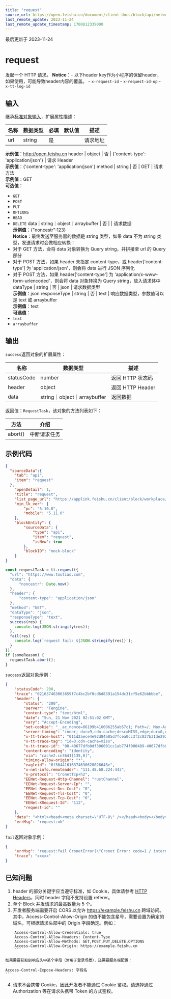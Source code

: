 ```yaml
---
title: "request"
source_url: https://open.feishu.cn/document/client-docs/block/api/network/request
last_remote_update: 2023-11-24
last_remote_update_timestamp: 1700812339000
---
```

最后更新于 2023-11-24

# request

发起一个 HTTP 请求。
**Notice**：- 以下header key作为小程序的保留header，如果使用，可能导致header内容的覆盖。
	- `x-request-id`
	- `x-request-id-op`
	- `x-tt-log-id`

## 输入

继承[标准对象输入](https://open.feishu.cn/document/uYjL24iN/ukzNy4SO3IjL5cjM)，扩展属性描述：

名称 | 数据类型 | 必填 | 默认值 | 描述
--- | --- | --- | --- | ---
url | string | 是 |  | 请求地址  
**示例值**：http://open.feishu.cn
header | object | 否 | {'content-type': 'application/json'} | 请求 Header  
**示例值**：{'content-type': 'application/json'}
method | string | 否 | GET | 请求方法  
**示例值**：GET  
**可选值**：  
- `GET`  
- `POST`  
- `PUT`  
- `OPTIONS`  
- `HEAD`  
- `DELETE`
data | string｜object｜arraybuffer | 否 |  | 请求数据  
**示例值**：{"noncestr":123}  
**Notice**：最终发送至服务器的数据是 string 类型，如果 data 不为 string 类型，发送请求时会做相应转换：  
- 对于 GET 方法，会将 data 对象转换为 Query string，并拼接至 url 的 Query 部分  
- 对于 POST 方法，如果 header 未指定 content-type，或 header['content-type'] 为 'application/json'，则会将 data 进行 JSON 序列化  
- 对于 POST 方法，如果 header['content-type'] 为 'application/x-www-form-urlencoded'，则会将 data 对象转换为 Query string，放入请求体中
dataType | string | 否 | json | 请求数据类型  
**示例值**：json
responseType | string | 否 | text | 响应数据类型，参数值可以是 text 或 arraybuffer  
**示例值**：text  
**可选值**：  
- `text`  
- `arraybuffer`

## 输出

`success`返回对象的扩展属性：

名称 | 数据类型 | 描述
--- | --- | ---
statusCode | number | 返回 HTTP 状态码
header | object | 返回 HTTP Header
data | string｜object｜arraybuffer | 返回数据

返回值：`RequestTask`，该对象的方法列表如下：

方法 | 介绍
--- | ---
abort() | 中断请求任务

## 示例代码
```json
{
  "sourceData":{
  	"tab": "api",
  	"item": "request"
  },
    "openDetail": 1, 
    "title": "request", 
    "list_page_url": "https://applink.feishu.cn/client/block/workplace/open?appId=cli_a00834ec56f8d01b%26blockTypeId=blk_610a40455f800004c32b6bb6%26sourceData=%7B%22tab%22%3A%22api%22%2C%22item%22%3A%22login%22%7D", 
    "min_lk_ver": {
        "pc": "5.10.0", 
        "mobile": "5.11.0"
    },
    "blockEntity": {
        "sourceData": {
            "type": "api",
            "item": "request",
            "isNew": true
        },
  		"blockID": "mock-block"
    }
}
```

```js
const requestTask = tt.request({
  "url": "https://www.toutiao.com",
  "data": {
      "noncestr": Date.now()
  },
  "header": {
      "content-type": "application/json"
  },
  "method": "GET",
  "dataType": "json",
  "responseType": "text",
  success(res) {
    console.log(JSON.stringify(res));
  },
  fail(res) {
    console.log(`request fail: ${JSON.stringify(res)}`);
  }
});
if (someReason) {
  requestTask.abort();
}
```

`success`返回对象示例：
```json
{
    "statusCode": 200,
    "trace": "021637463063659f7c4bc2bf0cd6d8391a154dc31cf5e62bbbbbe",
    "header": {
        "status": "200",
        "server": "Tengine",
        "content-type": "text/html",
        "date": "Sun, 21 Nov 2021 02:51:02 GMT",
        "vary": "Accept-Encoding",
        "set-cookie": "__ac_nonce=06199b416006255ab57c1; Path=/; Max-Age=1800",
        "server-timing": "inner; dur=9,cdn-cache;desc=MISS,edge;dur=0,origin;dur=135",
        "x-tt-trace-host": "011d2aece4e92d84a85d7fcea0cc3f2c027b31de29296ecf91fdc235ecdc68b13696f60959c09c485e35660c121656222b2eae610b80d07f266a4c49a1c2611c57a24c2f641bc4e3f3534f19f29108ad6475941944ca55afeca5d20a723beb6b5c",
        "x-tt-trace-tag": "id=3;cdn-cache=miss",
        "x-tt-trace-id": "00-40677dfb0df306001cc1ab774f000489-40677dfb0df30600-01",
        "content-encoding": "identity",
        "via": "cache2.cn3641[135,0]",
        "timing-allow-origin": "*",
        "eagleid": "6f30441616374630628026648e",
        "x-net-info.remoteaddr": "111.48.68.224:443",
        "x-protocol": "CronetTcp+h2",
        "EENet-Request-Http-Channel": "rustChannel",
        "EENet-Request-Server-Ip": "",
        "EENet-Request-Dns-Cost": "0",
        "EENet-Request-Tls-Cost": "0",
        "EENet-Request-Tcp-Cost": "0",
        "EENet-XRequest-Id": "112",
        "request-id": ""
    },
    "data": "<html><head><meta charset=\"UTF-8\" /></head><body></body><script src='https://sf1-ttcdn-tos.pstatp.com/obj/rc-web-sdk/acrawler.js'></script><script>function _f1(e,t){if(\"string\"!=typeof t)return;var o,n=e+\"=\",r=t.split(/[;&]/);for(var e=0;e<r.length;e++){for(o=r[e];\" \"===o.charAt(0);)o=o.substring(1,o.length);if(0===o.indexOf(n))return o.substring(n.length,o.length)}return\"\"}function _f2(e){return _f1(e,document.cookie)}function _f3(e,t,o){try{o&&(window.sessionStorage&&window.sessionStorage.setItem(e,t),window.localStorage&&window.localStorage.setItem(e,t));var n=31536e6;document.cookie=e+\"=; expires=Mon, 20 Sep 1970 00:00:00 UTC; path=/;\",document.cookie=e+\"=\"+t+\"; expires=\"+new Date((new Date).getTime()+n).toGMTString()+\"; path=/;\"}catch(e){}}window.byted_acrawler.init({aid:99999999,dfp:!0});var __ac_nonce=_f2(\"__ac_nonce\"),__ac_signature=window.byted_acrawler.sign(\"\",__ac_nonce);_f3(\"__ac_signature\",__ac_signature),_f3(\"__ac_referer\",document.referrer||\"__ac_blank\",!0);try{sessionStorage.setItem(\"__ac_ns\",performance.timing.navigationStart)}catch(e){};window.location.reload();</script></html>",
    "errMsg": "request:ok"
}
```
`fail`返回对象示例：

```json
{
    "errMsg": "request:fail CronetError(\"Cronet Error: code=1 / internal_code=-105 / None\")",
    "trace": "xxxxx"
}
``` 

## 已知问题

1. header 的部分关键字应当遵守标准，如 Cookie，具体请参考 [HTTP Headers](https://developer.mozilla.org/zh-CN/docs/Web/HTTP/Headers)，同时 header 字段不支持设置 referer。
2. 单个 Block 并发请求的最高数量为 5 个。
3. 开发者服务端需要开启 CORS 以允许 <https://example.feishu.cn> 跨域访问。其中，Access-Control-Allow-Origin 的值不能包含星号，需要设置为确定的域名，可根据请求头部中的 Origin 字段确定。例如：

```
	Access-Control-Allow-Credentials: true
	Access-Control-Allow-Headers: Content-Type
	Access-Control-Allow-Methods: GET,POST,PUT,DELETE,OPTIONS
	Access-Control-Allow-Origin: https://example.feishu.cn
	```

如果需要获取到响应头中某个字段（常用于登录场景），还需要服务端配置：

```
	Access-Control-Expose-Headers: 字段名
	``` 
4. 请求不会携带 Cookie，因此开发者不能通过 Cookie 鉴权。请选择通过 Authorization 等在请求头携带 Token 的方式鉴权。
